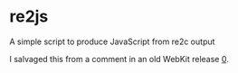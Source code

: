 # re2js
A simple script to produce JavaScript from re2c output

I salvaged this from a comment in an old WebKit release [0].

[0]: http://opensource.apple.com/source/WebCore/WebCore-1298/inspector/front-end/SourceJavaScriptTokenizer.re2js?raw
